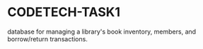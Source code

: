 # CODETECH-TASK1
database for managing a library's book inventory, members, and borrow/return transactions.
